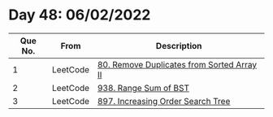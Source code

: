 # Day 48: 06/02/2022

| Que No. | From | Description |
| --- | --- | --- |
| 1 | LeetCode | [80. Remove Duplicates from Sorted Array II](https://leetcode.com/problems/remove-duplicates-from-sorted-array-ii/) |
| 2 | LeetCode | [938. Range Sum of BST](https://leetcode.com/problems/range-sum-of-bst/) |
| 3 | LeetCode | [897. Increasing Order Search Tree](https://leetcode.com/problems/increasing-order-search-tree/) |
